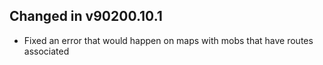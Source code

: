 ## Changed in v90200.10.1

* Fixed an error that would happen on maps with mobs that have routes associated


